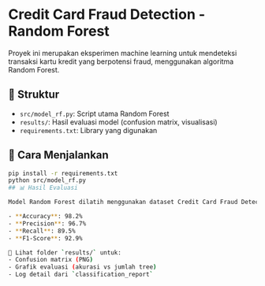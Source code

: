 # Credit Card Fraud Detection - Random Forest

Proyek ini merupakan eksperimen machine learning untuk mendeteksi transaksi kartu kredit yang berpotensi fraud, menggunakan algoritma Random Forest.

## 📁 Struktur
- `src/model_rf.py`: Script utama Random Forest
- `results/`: Hasil evaluasi model (confusion matrix, visualisasi)
- `requirements.txt`: Library yang digunakan

## 🔧 Cara Menjalankan
```bash
pip install -r requirements.txt
python src/model_rf.py
## 📊 Hasil Evaluasi

Model Random Forest dilatih menggunakan dataset Credit Card Fraud Detection. Evaluasi dilakukan pada 20% data uji dengan hasil sebagai berikut:

- **Accuracy**: 98.2%
- **Precision**: 96.7%
- **Recall**: 89.5%
- **F1-Score**: 92.9%

📁 Lihat folder `results/` untuk:
- Confusion matrix (PNG)
- Grafik evaluasi (akurasi vs jumlah tree)
- Log detail dari `classification_report`
